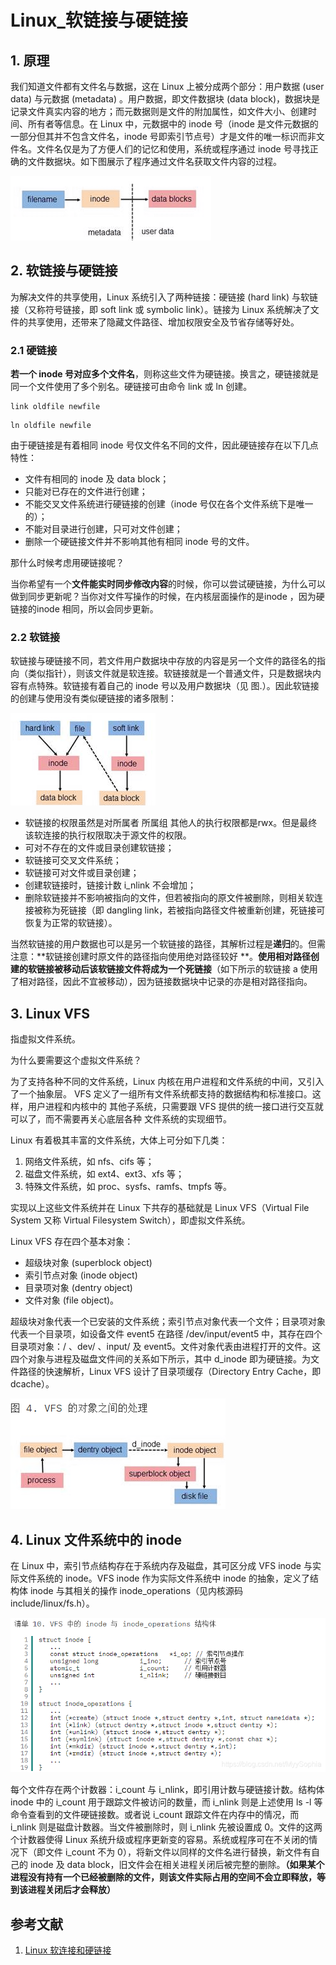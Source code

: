 # Linux_软链接与硬链接

## 1. 原理

我们知道文件都有文件名与数据，这在 Linux 上被分成两个部分：用户数据 (user data) 与元数据 (metadata)
。用户数据，即文件数据块 (data block)，数据块是记录文件真实内容的地方；而元数据则是文件的附加属性，如文件大小、创建时间、所有者等信息。在
Linux 中，元数据中的 inode 号（inode 是文件元数据的一部分但其并不包含文件名，inode
号即索引节点号）才是文件的唯一标识而非文件名。文件名仅是为了方便人们的记忆和使用，系统或程序通过 inode
号寻找正确的文件数据块。如下图展示了程序通过文件名获取文件内容的过程。

![寻找文件数据.png](../assets/寻找文件数据.png)

## 2. 软链接与硬链接

为解决文件的共享使用，Linux 系统引入了两种链接：硬链接 (hard link) 与软链接（又称符号链接，即 soft link 或 symbolic
link）。链接为 Linux 系统解决了文件的共享使用，还带来了隐藏文件路径、增加权限安全及节省存储等好处。

### 2.1 硬链接

**若一个 inode 号对应多个文件名**，则称这些文件为硬链接。换言之，硬链接就是同一个文件使用了多个别名。硬链接可由命令 link 或
ln 创建。

```shell
link oldfile newfile
```

```shell
ln oldfile newfile
```

由于硬链接是有着相同 inode 号仅文件名不同的文件，因此硬链接存在以下几点特性：

- 文件有相同的 inode 及 data block；
- 只能对已存在的文件进行创建；
- 不能交叉文件系统进行硬链接的创建（inode 号仅在各个文件系统下是唯一的）；
- 不能对目录进行创建，只可对文件创建；
- 删除一个硬链接文件并不影响其他有相同 inode 号的文件。

那什么时候考虑用硬链接呢？

当你希望有一个**文件能实时同步修改内容**的时候，你可以尝试硬链接，为什么可以做到同步更新呢？当你对文件写操作的时候，在内核层面操作的是inode
，因为硬链接的inode 相同，所以会同步更新。

### 2.2 软链接

软链接与硬链接不同，若文件用户数据块中存放的内容是另一个文件的路径名的指向（类似指针），则该文件就是软连接。软链接就是一个普通文件，只是数据块内容有点特殊。软链接有着自己的
inode 号以及用户数据块（见 图.）。因此软链接的创建与使用没有类似硬链接的诸多限制：

![软链接寻找文件数据.png](../assets/软链接寻找文件数据.png)

- 软链接的权限虽然是对所属者 所属组 其他人的执行权限都是rwx。但是最终该软连接的执行权限取决于源文件的权限。
- 可对不存在的文件或目录创建软链接；
- 软链接可交叉文件系统；
- 软链接可对文件或目录创建；
- 创建软链接时，链接计数 i_nlink 不会增加；
- 删除软链接并不影响被指向的文件，但若被指向的原文件被删除，则相关软连接被称为死链接（即 dangling
  link，若被指向路径文件被重新创建，死链接可恢复为正常的软链接）。

当然软链接的用户数据也可以是另一个软链接的路径，其解析过程是**递归**的。但需注意：**软链接创建时原文件的路径指向使用绝对路径较好
**。**使用相对路径创建的软链接被移动后该软链接文件将成为一个死链接**（如下所示的软链接 a
使用了相对路径，因此不宜被移动），因为链接数据块中记录的亦是相对路径指向。

## 3. Linux VFS

指虚拟文件系统。

为什么要需要这个虚拟文件系统？

为了支持各种不同的文件系统，Linux 内核在用户进程和文件系统的中间，又引入了一个抽象层。
VFS 定义了一组所有文件系统都支持的数据结构和标准接口。这样，用户进程和内核中的
其他子系统，只需要跟 VFS 提供的统一接口进行交互就可以了，而不需要再关心底层各种
文件系统的实现细节。

Linux 有着极其丰富的文件系统，大体上可分如下几类：

1. 网络文件系统，如 nfs、cifs 等；
2. 磁盘文件系统，如 ext4、ext3、xfs 等；
3. 特殊文件系统，如 proc、sysfs、ramfs、tmpfs 等。

实现以上这些文件系统并在 Linux 下共存的基础就是 Linux VFS（Virtual File System 又称 Virtual Filesystem Switch），即虚拟文件系统。

Linux VFS 存在四个基本对象：

- 超级块对象 (superblock object)
- 索引节点对象 (inode object)
- 目录项对象 (dentry object)
- 文件对象 (file object)。

超级块对象代表一个已安装的文件系统；索引节点对象代表一个文件；目录项对象代表一个目录项，如设备文件 event5 在路径
/dev/input/event5 中，其存在四个目录项对象：/ 、dev/ 、input/ 及 event5。文件对象代表由进程打开的文件。这四个对象与进程及磁盘文件间的关系如下所示，其中
d_inode 即为硬链接。为文件路径的快速解析，Linux VFS 设计了目录项缓存（Directory Entry Cache，即 dcache）。

![进程-VFS四对象-磁盘关系.png](../assets/进程-VFS四对象-磁盘关系.png)

## 4. Linux 文件系统中的 inode

在 Linux 中，索引节点结构存在于系统内存及磁盘，其可区分成 VFS inode 与实际文件系统的 inode。VFS inode 作为实际文件系统中
inode 的抽象，定义了结构体 inode 与其相关的操作 inode_operations（见内核源码 include/linux/fs.h）。

![VFS中的inode与inode_operations结构体.png](../assets/VFS中的inode与inode_operations结构体.png)

每个文件存在两个计数器：i_count 与 i_nlink，即引用计数与硬链接计数。结构体 inode 中的 i_count 用于跟踪文件被访问的数量，而
i_nlink 则是上述使用 ls -l 等命令查看到的文件硬链接数。或者说 i_count 跟踪文件在内存中的情况，而 i_nlink 则是磁盘计数器。当文件被删除时，则
i_nlink 先被设置成 0。文件的这两个计数器使得 Linux 系统升级或程序更新变的容易。系统或程序可在不关闭的情况下（即文件 i_count
不为 0），将新文件以同样的文件名进行替换，新文件有自己的 inode 及 data
block，旧文件会在相关进程关闭后被完整的删除。**（如果某个进程没有持有一个已经被删除的文件，则该文件实际占用的空间不会立即释放，等到该进程关闭后才会释放）**

## 参考文献

1. [Linux 软连接和硬链接](https://blog.csdn.net/MyySophia/article/details/104823673)